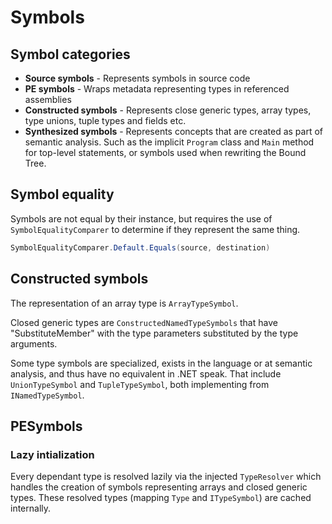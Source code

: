 # Symbols

## Symbol categories

* **Source symbols** - Represents symbols in source code
* **PE symbols** - Wraps metadata representing types in referenced assemblies
* **Constructed symbols** - Represents close generic types, array types, type unions, tuple types and fields etc.
* **Synthesized symbols** - Represents concepts that are created as part of semantic analysis. Such as the implicit `Program` class and `Main` method for top-level statements, or symbols used when rewriting the Bound Tree.

## Symbol equality

Symbols are not equal by their instance, but requires the use of `SymbolEqualityComparer` to determine if they represent the same thing.

```csharp
SymbolEqualityComparer.Default.Equals(source, destination)
```

## Constructed symbols

The representation of an array type is `ArrayTypeSymbol`.

Closed generic types are `ConstructedNamedTypeSymbols` that have "SubstituteMember" with the type parameters substituted by the type arguments.

Some type symbols are specialized, exists in the language or at semantic analysis, and thus have no equivalent in .NET speak. That include `UnionTypeSymbol` and `TupleTypeSymbol`, both implementing from `INamedTypeSymbol`.

## PESymbols

### Lazy intialization

Every dependant type is resolved lazily via the injected `TypeResolver` which handles the creation of symbols representing arrays and closed generic types. These resolved types (mapping `Type` and `ITypeSymbol`) are cached internally.